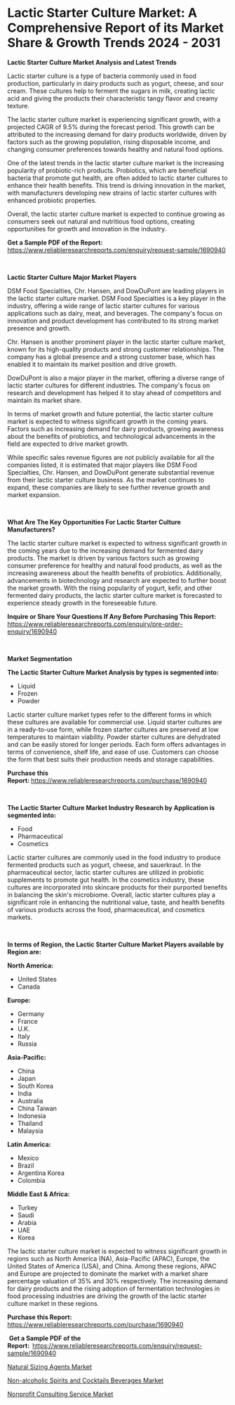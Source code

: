 <p><h1>Lactic Starter Culture Market: A Comprehensive Report of its Market Share & Growth Trends 2024 - 2031</h1></p><p><strong>Lactic Starter Culture Market Analysis and Latest Trends</strong></p>
<p><p>Lactic starter culture is a type of bacteria commonly used in food production, particularly in dairy products such as yogurt, cheese, and sour cream. These cultures help to ferment the sugars in milk, creating lactic acid and giving the products their characteristic tangy flavor and creamy texture.</p><p>The lactic starter culture market is experiencing significant growth, with a projected CAGR of 9.5% during the forecast period. This growth can be attributed to the increasing demand for dairy products worldwide, driven by factors such as the growing population, rising disposable income, and changing consumer preferences towards healthy and natural food options.</p><p>One of the latest trends in the lactic starter culture market is the increasing popularity of probiotic-rich products. Probiotics, which are beneficial bacteria that promote gut health, are often added to lactic starter cultures to enhance their health benefits. This trend is driving innovation in the market, with manufacturers developing new strains of lactic starter cultures with enhanced probiotic properties.</p><p>Overall, the lactic starter culture market is expected to continue growing as consumers seek out natural and nutritious food options, creating opportunities for growth and innovation in the industry.</p></p>
<p><strong>Get a Sample PDF of the Report:&nbsp;</strong> <a href="https://www.reliableresearchreports.com/enquiry/request-sample/1690940">https://www.reliableresearchreports.com/enquiry/request-sample/1690940</a></p>
<p>&nbsp;</p>
<p><strong>Lactic Starter Culture Major Market Players</strong></p>
<p><p>DSM Food Specialties, Chr. Hansen, and DowDuPont are leading players in the lactic starter culture market. DSM Food Specialties is a key player in the industry, offering a wide range of lactic starter cultures for various applications such as dairy, meat, and beverages. The company's focus on innovation and product development has contributed to its strong market presence and growth.</p><p>Chr. Hansen is another prominent player in the lactic starter culture market, known for its high-quality products and strong customer relationships. The company has a global presence and a strong customer base, which has enabled it to maintain its market position and drive growth.</p><p>DowDuPont is also a major player in the market, offering a diverse range of lactic starter cultures for different industries. The company's focus on research and development has helped it to stay ahead of competitors and maintain its market share.</p><p>In terms of market growth and future potential, the lactic starter culture market is expected to witness significant growth in the coming years. Factors such as increasing demand for dairy products, growing awareness about the benefits of probiotics, and technological advancements in the field are expected to drive market growth.</p><p>While specific sales revenue figures are not publicly available for all the companies listed, it is estimated that major players like DSM Food Specialties, Chr. Hansen, and DowDuPont generate substantial revenue from their lactic starter culture business. As the market continues to expand, these companies are likely to see further revenue growth and market expansion.</p></p>
<p>&nbsp;</p>
<p><strong>What Are The Key Opportunities For Lactic Starter Culture Manufacturers?</strong></p>
<p><p>The lactic starter culture market is expected to witness significant growth in the coming years due to the increasing demand for fermented dairy products. The market is driven by various factors such as growing consumer preference for healthy and natural food products, as well as the increasing awareness about the health benefits of probiotics. Additionally, advancements in biotechnology and research are expected to further boost the market growth. With the rising popularity of yogurt, kefir, and other fermented dairy products, the lactic starter culture market is forecasted to experience steady growth in the foreseeable future.</p></p>
<p><strong>Inquire or Share Your Questions If Any Before Purchasing This Report:</strong> <a href="https://www.reliableresearchreports.com/enquiry/pre-order-enquiry/1690940">https://www.reliableresearchreports.com/enquiry/pre-order-enquiry/1690940</a></p>
<p>&nbsp;</p>
<p><strong>Market Segmentation</strong></p>
<p><strong>The Lactic Starter Culture Market Analysis by types is segmented into:</strong></p>
<p><ul><li>Liquid</li><li>Frozen</li><li>Powder</li></ul></p>
<p><p>Lactic starter culture market types refer to the different forms in which these cultures are available for commercial use. Liquid starter cultures are in a ready-to-use form, while frozen starter cultures are preserved at low temperatures to maintain viability. Powder starter cultures are dehydrated and can be easily stored for longer periods. Each form offers advantages in terms of convenience, shelf life, and ease of use. Customers can choose the form that best suits their production needs and storage capabilities.</p></p>
<p><strong>Purchase this Report:&nbsp;</strong><a href="https://www.reliableresearchreports.com/purchase/1690940">https://www.reliableresearchreports.com/purchase/1690940</a></p>
<p>&nbsp;</p>
<p><strong>The Lactic Starter Culture Market Industry Research by Application is segmented into:</strong></p>
<p><ul><li>Food</li><li>Pharmaceutical</li><li>Cosmetics</li></ul></p>
<p><p>Lactic starter cultures are commonly used in the food industry to produce fermented products such as yogurt, cheese, and sauerkraut. In the pharmaceutical sector, lactic starter cultures are utilized in probiotic supplements to promote gut health. In the cosmetics industry, these cultures are incorporated into skincare products for their purported benefits in balancing the skin's microbiome. Overall, lactic starter cultures play a significant role in enhancing the nutritional value, taste, and health benefits of various products across the food, pharmaceutical, and cosmetics markets.</p></p>
<p>&nbsp;</p>
<p><strong>In terms of Region, the Lactic Starter Culture Market Players available by Region are:</strong></p>
<p>
    <p> <strong> North America: </strong>
        <ul>
            <li>United States</li>
            <li>Canada</li>
        </ul>
        </p> 
    <p> <strong> Europe: </strong>
        <ul>
            <li>Germany</li>
            <li>France</li>
            <li>U.K.</li>
            <li>Italy</li>
            <li>Russia</li>
        </ul>
        </p> 
    <p> <strong> Asia-Pacific: </strong>
        <ul>
            <li>China</li>
            <li>Japan</li>
            <li>South Korea</li>
            <li>India</li>
            <li>Australia</li>
            <li>China Taiwan</li>
            <li>Indonesia</li>
            <li>Thailand</li>
            <li>Malaysia</li>
        </ul>
        </p> 
    <p> <strong> Latin America: </strong>
        <ul>
            <li>Mexico</li>
            <li>Brazil</li>
            <li>Argentina Korea</li>
            <li>Colombia</li>
        </ul>
        </p> 
    <p> <strong> Middle East & Africa: </strong>
        <ul>
            <li>Turkey</li>
            <li>Saudi</li>
            <li>Arabia</li>
            <li>UAE</li>
            <li>Korea</li>
        </ul>
    </p>
    </p>
<p><p>The lactic starter culture market is expected to witness significant growth in regions such as North America (NA), Asia-Pacific (APAC), Europe, the United States of America (USA), and China. Among these regions, APAC and Europe are projected to dominate the market with a market share percentage valuation of 35% and 30% respectively. The increasing demand for dairy products and the rising adoption of fermentation technologies in food processing industries are driving the growth of the lactic starter culture market in these regions.</p></p>
<p><strong>Purchase this Report: </strong><a href="https://www.reliableresearchreports.com/purchase/1690940">https://www.reliableresearchreports.com/purchase/1690940</a></p>
<p>&nbsp;<strong>Get a Sample PDF of the Report:&nbsp;&nbsp;</strong><a href="https://www.reliableresearchreports.com/enquiry/request-sample/1690940">https://www.reliableresearchreports.com/enquiry/request-sample/1690940</a></p>
<p><strong></strong></p>
<p><p><a href="https://view.publitas.com/reportprime-1/natural-sizing-agents-market-size-and-growth-market-segmentation-regional-and-country-breakdowns-and-market-trends-for-period-from-2024-2031/">Natural Sizing Agents Market</a></p><p><a href="https://view.publitas.com/reportprime-1/non-alcoholic-spirits-and-cocktails-beverages-market-offers-provide-insightful-data-for-the-time-period-from-2024-to-2031-and-also-provide-analysis-based-on-application-type-and-region/">Non-alcoholic Spirits and Cocktails Beverages Market</a></p><p><a href="https://view.publitas.com/reportprime-1/nonprofit-consulting-service-market-size-and-growth-market-segmentation-regional-and-country-breakdowns-and-market-trends-for-period-from-2024-2031/">Nonprofit Consulting Service Market</a></p></p>